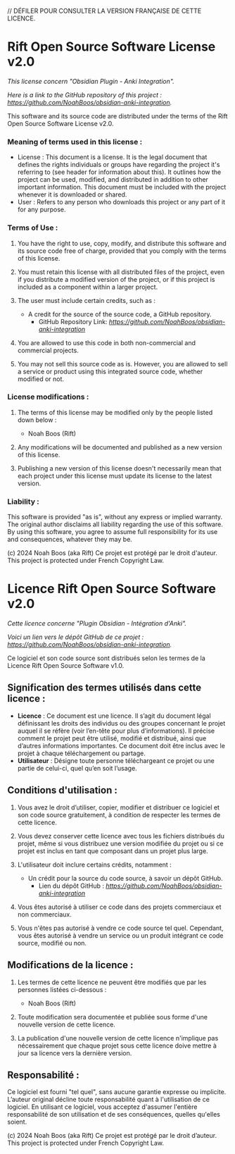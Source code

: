 // DÉFILER POUR CONSULTER LA VERSION FRANÇAISE DE CETTE LICENCE.

# Rift Open Source Software License v2.0

*This license concern "Obsidian Plugin - Anki Integration".*

*Here is a link to the GitHub repository of this project : https://github.com/NoahBoos/obsidian-anki-integration.*

This software and its source code are distributed under the terms of the Rift Open Source Software License v2.0.

### Meaning of terms used in this license :
- License : This document is a license. It is the legal document that defines the rights individuals or groups have regarding the project it's referring to (see header for information about this). It outlines how the project can be used, modified, and distributed in addition to other important information. This document must be included with the project whenever it is downloaded or shared.
- User : Refers to any person who downloads this project or any part of it for any purpose.

### Terms of Use :

1. You have the right to use, copy, modify, and distribute this software and its source code free of charge, provided that you comply with the terms of this license.

2. You must retain this license with all distributed files of the project, even if you distribute a modified version of the project, or if this project is included as a component within a larger project.

3. The user must include certain credits, such as :
    - A credit for the source of the source code, a GitHub repository.
        - GitHub Repository Link: *https://github.com/NoahBoos/obsidian-anki-integration*

4. You are allowed to use this code in both non-commercial and commercial projects.

5. You may not sell this source code as is. However, you are allowed to sell a service or product using this integrated source code, whether modified or not.

### License modifications :
1. The terms of this license may be modified only by the people listed down below :
   - Noah Boos (Rift)

2. Any modifications will be documented and published as a new version of this license.

3. Publishing a new version of this license doesn't necessarily mean that each project under this license must update its license to the latest version.

### Liability :

This software is provided "as is", without any express or implied warranty. The original author disclaims all liability regarding the use of this software. By using this software, you agree to assume full responsibility for its use and consequences, whatever they may be.

(c) 2024 Noah Boos (aka Rift)
Ce projet est protégé par le droit d'auteur. This project is protected under French Copyright Law.

# Licence Rift Open Source Software v2.0

*Cette licence concerne "Plugin Obsidian - Intégration d'Anki".*

*Voici un lien vers le dépôt GitHub de ce projet : https://github.com/NoahBoos/obsidian-anki-integration.*

Ce logiciel et son code source sont distribués selon les termes de la Licence Rift Open Source Software v1.0.

## Signification des termes utilisés dans cette licence :

- **Licence** : Ce document est une licence. Il s’agit du document légal définissant les droits des individus ou des groupes concernant le projet auquel il se réfère (voir l’en-tête pour plus d’informations). Il précise comment le projet peut être utilisé, modifié et distribué, ainsi que d’autres informations importantes. Ce document doit être inclus avec le projet à chaque téléchargement ou partage.
- **Utilisateur** : Désigne toute personne téléchargeant ce projet ou une partie de celui-ci, quel qu’en soit l’usage.

## Conditions d'utilisation :

1. Vous avez le droit d’utiliser, copier, modifier et distribuer ce logiciel et son code source gratuitement, à condition de respecter les termes de cette licence.

2. Vous devez conserver cette licence avec tous les fichiers distribués du projet, même si vous distribuez une version modifiée du projet ou si ce projet est inclus en tant que composant dans un projet plus large.

3. L'utilisateur doit inclure certains crédits, notamment :
    - Un crédit pour la source du code source, à savoir un dépôt GitHub.
        - Lien du dépôt GitHub : *https://github.com/NoahBoos/obsidian-anki-integration*

4. Vous êtes autorisé à utiliser ce code dans des projets commerciaux et non commerciaux.

5. Vous n'êtes pas autorisé à vendre ce code source tel quel. Cependant, vous êtes autorisé à vendre un service ou un produit intégrant ce code source, modifié ou non.

## Modifications de la licence :

1. Les termes de cette licence ne peuvent être modifiés que par les personnes listées ci-dessous :
    - Noah Boos (Rift)

2. Toute modification sera documentée et publiée sous forme d'une nouvelle version de cette licence.

3. La publication d'une nouvelle version de cette licence n'implique pas nécessairement que chaque projet sous cette licence doive mettre à jour sa licence vers la dernière version.

## Responsabilité :

Ce logiciel est fourni "tel quel", sans aucune garantie expresse ou implicite. L’auteur original décline toute responsabilité quant à l'utilisation de ce logiciel. En utilisant ce logiciel, vous acceptez d'assumer l'entière responsabilité de son utilisation et de ses conséquences, quelles qu'elles soient.

(c) 2024 Noah Boos (aka Rift)
Ce projet est protégé par le droit d’auteur. This project is protected under French Copyright Law.  